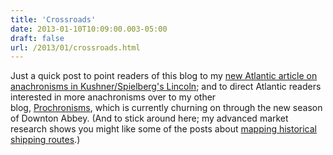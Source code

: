 ```yaml
---
title: 'Crossroads'
date: 2013-01-10T10:09:00.003-05:00
draft: false
url: /2013/01/crossroads.html
---
```


Just a quick post to point readers of this blog to my [new Atlantic article on anachronisms in Kushner/Spielberg's Lincoln](http://www.theatlantic.com/entertainment/archive/2013/01/nobody-said-racial-equality-in-1865-the-anachronistic-english-of-lincoln/266990/); and to direct Atlantic readers interested in more anachronisms over to my other blog, [Prochronisms](http://www.prochronism.com/), which is currently churning on through the new season of Downton Abbey. (And to stick around here; my advanced market research shows you might like some of the posts about [mapping historical](http://sappingattention.blogspot.com/2012/10/data-narratives-and-structural.html) [shipping routes](http://sappingattention.blogspot.com/2012/04/visualizing-ocean-shipping.html).)
